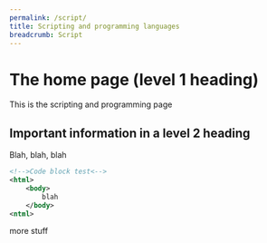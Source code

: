 ```yaml
---
permalink: /script/
title: Scripting and programming languages
breadcrumb: Script
---
```


# The home page (level 1 heading)

This is the scripting and programming page

## Important information in a level 2 heading

Blah, blah, blah

```xml
<!-->Code block test<-->
<html>
    <body>
        blah
    </body>
<ntml>
```

more stuff